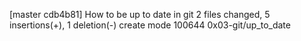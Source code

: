 [master cdb4b81] How to be up to date in git
 2 files changed, 5 insertions(+), 1 deletion(-)
 create mode 100644 0x03-git/up_to_date
